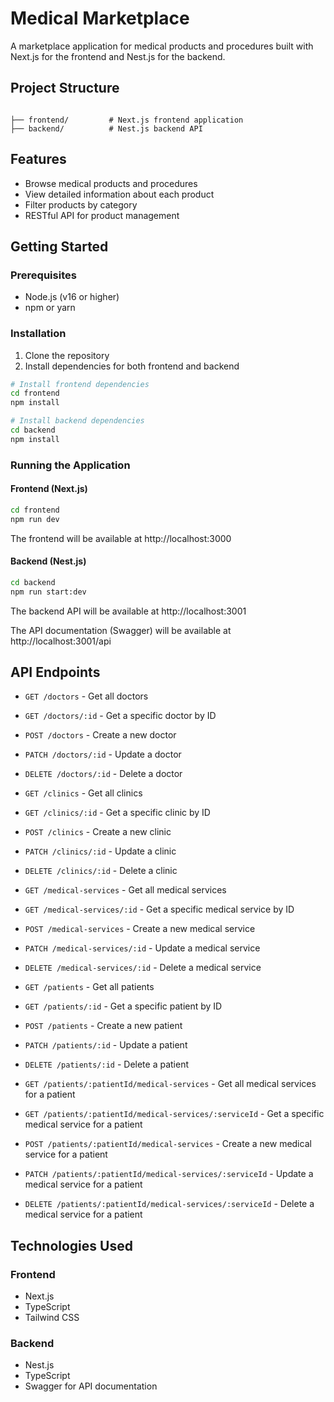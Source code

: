 # Medical Marketplace

A marketplace application for medical products and procedures built with Next.js for the frontend and Nest.js for the backend.

## Project Structure

```

├── frontend/         # Next.js frontend application
├── backend/          # Nest.js backend API
```

## Features

- Browse medical products and procedures
- View detailed information about each product
- Filter products by category
- RESTful API for product management

## Getting Started

### Prerequisites

- Node.js (v16 or higher)
- npm or yarn

### Installation

1. Clone the repository
2. Install dependencies for both frontend and backend

```bash
# Install frontend dependencies
cd frontend
npm install

# Install backend dependencies
cd backend
npm install
```

### Running the Application

#### Frontend (Next.js)

```bash
cd frontend
npm run dev
```

The frontend will be available at http://localhost:3000

#### Backend (Nest.js)

```bash
cd backend
npm run start:dev
```

The backend API will be available at http://localhost:3001

The API documentation (Swagger) will be available at http://localhost:3001/api

## API Endpoints

- `GET /doctors` - Get all doctors
- `GET /doctors/:id` - Get a specific doctor by ID
- `POST /doctors` - Create a new doctor
- `PATCH /doctors/:id` - Update a doctor
- `DELETE /doctors/:id` - Delete a doctor

- `GET /clinics` - Get all clinics
- `GET /clinics/:id` - Get a specific clinic by ID
- `POST /clinics` - Create a new clinic
- `PATCH /clinics/:id` - Update a clinic
- `DELETE /clinics/:id` - Delete a clinic

- `GET /medical-services` - Get all medical services
- `GET /medical-services/:id` - Get a specific medical service by ID
- `POST /medical-services` - Create a new medical service
- `PATCH /medical-services/:id` - Update a medical service
- `DELETE /medical-services/:id` - Delete a medical service

- `GET /patients` - Get all patients
- `GET /patients/:id` - Get a specific patient by ID
- `POST /patients` - Create a new patient
- `PATCH /patients/:id` - Update a patient
- `DELETE /patients/:id` - Delete a patient

- `GET /patients/:patientId/medical-services` - Get all medical services for a patient
- `GET /patients/:patientId/medical-services/:serviceId` - Get a specific medical service for a patient
- `POST /patients/:patientId/medical-services` - Create a new medical service for a patient
- `PATCH /patients/:patientId/medical-services/:serviceId` - Update a medical service for a patient
- `DELETE /patients/:patientId/medical-services/:serviceId` - Delete a medical service for a patient

## Technologies Used

### Frontend
- Next.js
- TypeScript
- Tailwind CSS

### Backend
- Nest.js
- TypeScript
- Swagger for API documentation
